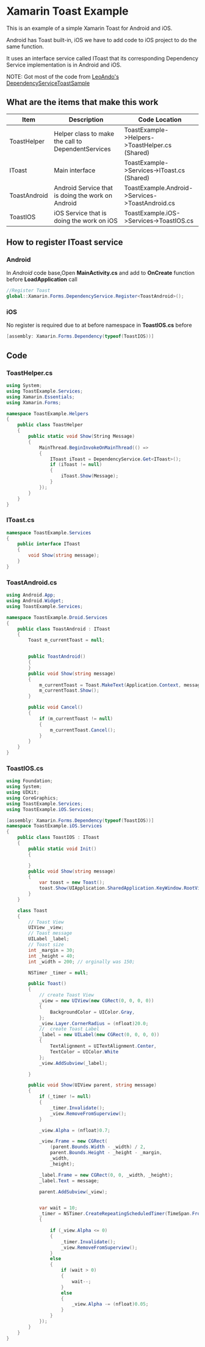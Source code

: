 # Xamarin Toast Example
This is an example of a simple Xamarin Toast for Android and iOS.

Android has Toast built-in, iOS we have to add code to iOS project to do the same function.

It uses an interface service called IToast that its corresponding Dependency Service implementation is in Android and iOS.

NOTE: Got most of the code from 
<a target="_blank" href="//github.com/LeoAndo/xamarin-forms-toast-snackbar-samples/tree/main/DependencyServiceToastSample">LeoAndo's DependencyServiceToastSample</a>

## What are the items that make this work

Item | Description | Code Location
---- | ----------- | -------------
ToastHelper | Helper class to make the call to DependentServices | ToastExample->Helpers->ToastHelper.cs (Shared)
IToast | Main interface  | ToastExample->Services->IToast.cs (Shared)
ToastAndroid | Android Service that is doing the work on Android | ToastExample.Android->Services->ToastAndroid.cs
ToastIOS | iOS Service that is doing the work on iOS | ToastExample.iOS->Services->ToastIOS.cs

## How to register IToast service 

### Android
In _Android_ code base,Open __MainActivity.cs__ and add to __OnCreate__ function before __LoadApplication__ call
```c#
//Register Toast 
global::Xamarin.Forms.DependencyService.Register<ToastAndroid>();
```

### iOS
No register is required due to at before namespace in __ToastIOS.cs__ before 
```c#
[assembly: Xamarin.Forms.Dependency(typeof(ToastIOS))]
```

## Code

### ToastHelper.cs
```c#
using System;
using ToastExample.Services;
using Xamarin.Essentials;
using Xamarin.Forms;

namespace ToastExample.Helpers
{
    public class ToastHelper
    {
        public static void Show(String Message)
        {
            MainThread.BeginInvokeOnMainThread(() =>
            {
                IToast iToast = DependencyService.Get<IToast>();
                if (iToast != null)
                {
                    iToast.Show(Message);
                }
            });
        }
    }
}
```

### IToast.cs
```c#
namespace ToastExample.Services
{
    public interface IToast
    {
        void Show(string message);
    }
}
```

### ToastAndroid.cs
```c#
using Android.App;
using Android.Widget;
using ToastExample.Services;

namespace ToastExample.Droid.Services
{
    public class ToastAndroid : IToast
    {
        Toast m_currentToast = null;


        public ToastAndroid()
        {
        }
        public void Show(string message)
        {
            m_currentToast = Toast.MakeText(Application.Context, message, ToastLength.Short);
            m_currentToast.Show();
        }

        public void Cancel()
        {
            if (m_currentToast != null)
            {
                m_currentToast.Cancel();
            }
        }
    }
}
```

### ToastIOS.cs
```c#
using Foundation;
using System;
using UIKit;
using CoreGraphics;
using ToastExample.Services;
using ToastExample.iOS.Services;

[assembly: Xamarin.Forms.Dependency(typeof(ToastIOS))]
namespace ToastExample.iOS.Services
{
    public class ToastIOS : IToast
    {
        public static void Init()
        {

        }
        public void Show(string message)
        {
            var toast = new Toast();
            toast.Show(UIApplication.SharedApplication.KeyWindow.RootViewController.View, message);
        }
    }

    class Toast
    {
        // Toast View
        UIView _view;
        // Toast message
        UILabel _label;
        // Toast size
        int _margin = 30;
        int _height = 40;
        int _width = 200; // orginally was 150;

        NSTimer _timer = null;

        public Toast()
        {
            // create Toast View
            _view = new UIView(new CGRect(0, 0, 0, 0))
            {
                BackgroundColor = UIColor.Gray,
            };
            _view.Layer.CornerRadius = (nfloat)20.0;
            //  create Toast Label
            _label = new UILabel(new CGRect(0, 0, 0, 0))
            {
                TextAlignment = UITextAlignment.Center,
                TextColor = UIColor.White
            };
            _view.AddSubview(_label);

        }

        public void Show(UIView parent, string message)
        {
            if (_timer != null)
            {
                _timer.Invalidate();
                _view.RemoveFromSuperview();
            }

            _view.Alpha = (nfloat)0.7;

            _view.Frame = new CGRect(
                (parent.Bounds.Width - _width) / 2,
                parent.Bounds.Height - _height - _margin,
                _width,
                _height);

            _label.Frame = new CGRect(0, 0, _width, _height);
            _label.Text = message;

            parent.AddSubview(_view);


            var wait = 10;
            _timer = NSTimer.CreateRepeatingScheduledTimer(TimeSpan.FromMilliseconds(70), delegate
            {

                if (_view.Alpha <= 0)
                {
                    _timer.Invalidate();
                    _view.RemoveFromSuperview();
                }
                else
                {
                    if (wait > 0)
                    {
                        wait--;
                    }
                    else
                    {
                        _view.Alpha -= (nfloat)0.05;
                    }
                }
            });
        }
    }
}
```
